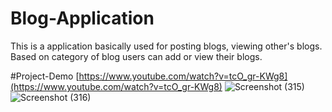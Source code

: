 # Blog-Application
This is a application basically used for posting blogs, viewing other's blogs. Based on category of blog users can add or view their blogs.

#Project-Demo
 [https://www.youtube.com/watch?v=tcO_gr-KWg8](https://www.youtube.com/watch?v=tcO_gr-KWg8)
![Screenshot (315)](https://user-images.githubusercontent.com/67577861/218006867-c4b5fa87-189c-4c76-99d2-fbef44a230ab.png)
![Screenshot (316)](https://user-images.githubusercontent.com/67577861/218006874-c718ae25-31e7-4c53-ae9f-f747f0a6212c.png)
